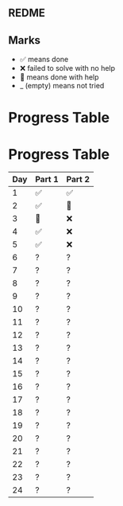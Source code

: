 ﻿## REDME

## Marks

- ✅ means done
- ❌ failed to solve with no help
- 🔵 means done with help
- _ (empty) means not tried

# Progress Table

# Progress Table

| Day | Part 1 | Part 2 |
|-----|--------|--------|
| 1   | ✅     | ✅     |
| 2   | ✅     | 🔵     |
| 3   | 🔵     | ❌      |
| 4   | ✅     | ❌      |
| 5   | ✅     | ❌      |
| 6   | ?      | ?      |
| 7   | ?      | ?      |
| 8   | ?      | ?      |
| 9   | ?      | ?      |
| 10  | ?      | ?      |
| 11  | ?      | ?      |
| 12  | ?      | ?      |
| 13  | ?      | ?      |
| 14  | ?      | ?      |
| 15  | ?      | ?      |
| 16  | ?      | ?      |
| 17  | ?      | ?      |
| 18  | ?      | ?      |
| 19  | ?      | ?      |
| 20  | ?      | ?      |
| 21  | ?      | ?      |
| 22  | ?      | ?      |
| 23  | ?      | ?      |
| 24  | ?      | ?      |
